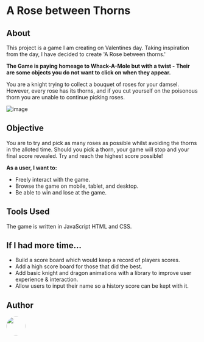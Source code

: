 # A Rose between Thorns
## About
This project is a game I am creating on Valentines day. Taking inspiration from the day, I have decided to create 'A Rose between thorns.'

**The Game is paying homeage to Whack-A-Mole but with a twist - Their are some objects you do not want to click on when they appear.** <br>

You are a knight trying to collect a bouquet of roses for your damsel. However, every rose has its thorns, and if you cut yourself on the poisonous thorn you are unable to continue picking roses. 

![image](https://github.com/user-attachments/assets/a7c01b14-e145-4da3-80ff-b97ade9cd342)

## Objective

You are to try and pick as many roses as possible whilst avoiding the thorns in the alloted time. Should you pick a thorn, your game will stop and your final score revealed. Try and reach the highest score possible!

**As a user, I want to:**

- Freely interact with the game.
- Browse the game on mobile, tablet, and desktop.
- Be able to win and lose at the game.

## Tools Used

The game is written in JavaScript HTML and CSS.

## If I had more time...

- Build a score board which would keep a record of players scores.
- Add a high score board for those that did the best.
- Add basic knight and dragon animations with a library to improve user experience & interaction.
- Allow users to input their name so a history score can be kept with it.
  
## Author

<a href="https://github.com/tt01924">
  <img src="https://avatars.githubusercontent.com/u/150555214?v=4" style="border-radius: 50%; width: 50px;">
</a>
